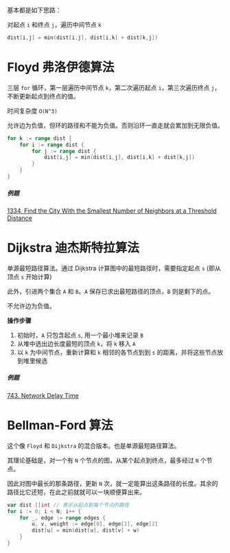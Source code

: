 基本都是如下思路：

对起点 `i` 和终点 `j`，遍历中间节点 `k`

```go
dist[i,j] = min(dist[i,j], dist[i,k] + dist[k,j])
```





# Floyd 弗洛伊德算法

三层 `for` 循环，第一层遍历中间节点 `k`，第二次遍历起点 `i`，第三次遍历终点 `j`，不断更新起点到终点的值。

时间复杂度 `O(N^3)`

允许边为负值，但环的路径和不能为负值。否则沿环一直走就会累加到无限负值。

```go
for k := range dist {
    for i := range dist {
        for j := range dist {
            dist[i,j] = min(dist[i,j], dist[i,k] + dist[k,j])
        }
    }
}
```



##### 例题

[1334. Find the City With the Smallest Number of Neighbors at a Threshold Distance](https://leetcode.com/problems/find-the-city-with-the-smallest-number-of-neighbors-at-a-threshold-distance/)





# Dijkstra 迪杰斯特拉算法

单源最短路径算法。通过 Dijkstra 计算图中的最短路径时，需要指定起点 `s` (即从顶点 `s` 开始计算)

此外，引进两个集合 `A` 和 `B`。`A` 保存已求出最短路径的顶点，`B` 则是剩下的点。

不允许边为负值。



**操作步骤**

1. 初始时，`A` 只包含起点 `s`, 用一个最小堆来记录 `B`
2. 从堆中选出边长度最短的顶点 `k`，将 `k` 移入 `A`
3. 以 `k` 为中间节点，重新计算和 `k` 相邻的各节点到到 `s` 的距离，并将这些节点放到堆里候选



##### 例题

[743. Network Delay Time](https://leetcode.com/problems/network-delay-time)





# Bellman-Ford 算法

这个像 `Floyd` 和 `Dijkstra` 的混合版本。也是单源最短路径算法。

其理论基础是，对一个有 `N` 个节点的图，从某个起点到终点，最多经过 `N` 个节点。

因此对图中最长的那条路径，更新 `N` 次，就一定能算出这条路径的长度。其余的路径比它还短，在此之前就就可以一块顺便算出来。

```go
var dist []int // 表示从起点到每个节点的路径
for i := 0; i < N; i++ {
    for _, edge := range edges {
        u, v, weight := edge[0], edge[1], edge[2]
        dist[u] = min(dist[u], dist[v] + w)
    }
}
```

